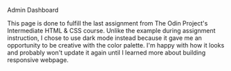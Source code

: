 Admin Dashboard

This page is done to fulfill the last assignment from The Odin Project's Intermediate HTML & CSS course. Unlike the example during assignment instruction, I chose to use dark mode instead because it gave me an opportunity to be creative with the color palette. I'm happy with how it looks and probably won't update it again until I learned more about  building responsive webpage.